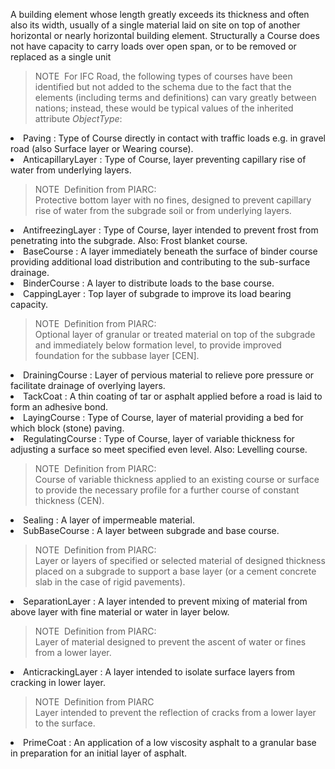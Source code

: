 ﻿A building element whose length greatly exceeds its thickness and often also its width, usually of a single material laid on site on top of another horizontal or nearly horizontal building element. Structurally a Course does not have capacity to carry loads over open span, or to be removed or replaced as a single unit

> NOTE&nbsp; For IFC Road, the following types of courses have been identified but not added to the schema due to the fact that the elements (including terms and definitions) can vary greatly between nations; instead, these would be typical values of the inherited attribute _ObjectType_:  
> <ul>
<li>Paving : Type of Course directly in contact with traffic loads e.g. in gravel road (also Surface layer or Wearing course).</li>
<li>AnticapillaryLayer : Type of Course, layer preventing capillary rise of water from underlying layers.
<blockquote class="note">NOTE&nbsp; Definition from PIARC:<br>
Protective bottom layer with no fines, designed to prevent capillary rise of water from the subgrade soil or from underlying layers.
</blockquote>
</li>
<li>AntifreezingLayer : Type of Course, layer intended to prevent frost from penetrating into the subgrade. Also: Frost blanket course.</li>
<li>BaseCourse : A layer immediately beneath the surface of binder course providing additional load distribution and contributing to the sub-surface drainage.</li>
<li>BinderCourse : A layer to distribute loads to the base course.</li>
<li>CappingLayer : Top layer of subgrade to improve its load bearing capacity.</li>
<blockquote class="note">NOTE&nbsp; Definition from PIARC: <br>
Optional layer of granular or treated material on top of the subgrade and immediately below formation level, to provide improved foundation for the subbase layer [CEN].
</blockquote>

<li>DrainingCourse : Layer of pervious material to relieve pore pressure or facilitate drainage of overlying layers.</li>
<li>TackCoat : A thin coating of tar or asphalt applied before a road is laid to form an adhesive bond.</li>
<li>LayingCourse : Type of Course, layer of material providing a bed for which block (stone) paving.</li>
<li>RegulatingCourse : Type of Course, layer of variable thickness for adjusting a surface so meet specified even level. Also: Levelling course.
<blockquote class="note">NOTE&nbsp; Definition from PIARC:<br>
Course of variable thickness applied to an existing course or surface to provide the necessary profile for a further course of constant thickness (CEN).
</blockquote>
</li>
<li>Sealing : A layer of impermeable material.</li>
<li>SubBaseCourse : A layer between subgrade and base course.
<blockquote class="note">NOTE&nbsp; Definition from PIARC:<br>
Layer or layers of specified or selected material of designed thickness placed on a subgrade to support a base layer (or a cement concrete slab in the case of rigid pavements).
</blockquote>
</li>
<li>SeparationLayer : A layer intended to prevent mixing of material from above layer with fine material or water in layer below.
<blockquote class="note">NOTE&nbsp; Definition from PIARC:<br>
Layer of material designed to prevent the ascent of water or fines from a lower layer.
</blockquote>
</li>
<li>AnticrackingLayer : A layer intended to isolate surface layers from cracking in lower layer.
<blockquote class="note">NOTE&nbsp; Definition from PIARC<br>
Layer intended to prevent the reflection of cracks from a lower layer to the surface.
</blockquote>
</li>
<li>PrimeCoat : An application of a low viscosity asphalt to a granular base in preparation for an initial layer of asphalt.</li>
</ul>
